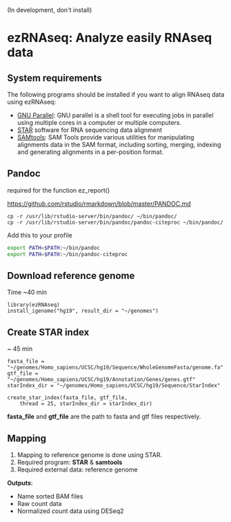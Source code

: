 
(In development, don't install)

ezRNAseq: Analyze easily RNAseq data
====================================

System requirements
-------------------

The following programs should be installed if you want to align RNAseq data using ezRNAseq:

-   [GNU Parallel](https://www.gnu.org/software/parallel/): GNU parallel is a shell tool for executing jobs in parallel using multiple cores in a computer or multiple computers.
-   [STAR](https://github.com/alexdobin/STAR) software for RNA sequencing data alignment
-   [SAMtools](http://samtools.sourceforge.net/): SAM Tools provide various utilities for manipulating alignments data in the SAM format, including sorting, merging, indexing and generating alignments in a per-position format.

Pandoc
------

required for the function ez\_report()

<https://github.com/rstudio/rmarkdown/blob/master/PANDOC.md>

    cp -r /usr/lib/rstudio-server/bin/pandoc/ ~/bin/pandoc/
    cp -r /usr/lib/rstudio-server/bin/pandoc/pandoc-citeproc ~/bin/pandoc/

Add this to your profile

``` bash
export PATH=$PATH:~/bin/pandoc
export PATH=$PATH:~/bin/pandoc-citeproc
```

Download reference genome
-------------------------

Time ~40 min

    library(ezRNAseq)
    install_igenome("hg19", result_dir = "~/genomes")

Create STAR index
-----------------

~ 45 min

    fasta_file = "~/genomes/Homo_sapiens/UCSC/hg19/Sequence/WholeGenomeFasta/genome.fa"
    gtf_file = "~/genomes/Homo_sapiens/UCSC/hg19/Annotation/Genes/genes.gtf"
    starIndex_dir = "~/genomes/Homo_sapiens/UCSC/hg19/Sequence/StarIndex"

    create_star_index(fasta_file, gtf_file, 
        thread = 25, starIndex_dir = starIndex_dir)

**fasta\_file** and **gtf\_file** are the path to fasta and gtf files respectively.

Mapping
-------

1.  Mapping to reference genome is done using STAR.
2.  Required program: **STAR** & **samtools**
3.  Required external data: reference genome

**Outputs**:

-   Name sorted BAM files
-   Raw count data
-   Normalized count data using DESeq2
